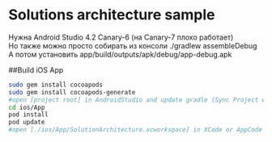 # Solutions architecture sample
Нужна Android Studio 4.2 Canary-6 (на Canary-7 плохо работает)  
Но также можно просто собирать из консоли ./gradlew assembleDebug  
А потом установить  app/build/outputs/apk/debug/app-debug.apk  

##Build iOS App
```bash
sudo gem install cocoapods
sudo gem install cocoapods-generate
#open [project root] in AndroidStudio and update gradle (Sync Project with Gradle Files)
cd ios/App
pod install
pod update
#open [./ios/App/SolutionArchitecture.xcworkspace] in XCode or AppCode and run project on iOS Emulator
```

